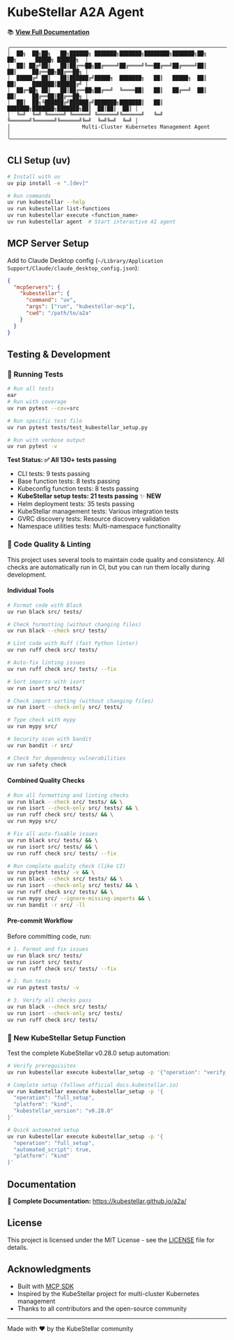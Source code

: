 # KubeStellar A2A Agent

📚 **[View Full Documentation](https://kubestellar.github.io/a2a/)**

```
╭─────────────────────────────────────────────────────────────────────────────────────────────╮
│  ██╗  ██╗██╗   ██╗██████╗ ███████╗███████╗████████╗███████╗██╗     ██╗      █████╗ ██████╗  │
│  ██║ ██╔╝██║   ██║██╔══██╗██╔════╝██╔════╝╚══██╔══╝██╔════╝██║     ██║     ██╔══██╗██╔══██╗ │
│  █████╔╝ ██║   ██║██████╔╝█████╗  ███████╗   ██║   █████╗  ██║     ██║     ███████║██████╔╝ │
│  ██╔═██╗ ██║   ██║██╔══██╗██╔══╝  ╚════██║   ██║   ██╔══╝  ██║     ██║     ██╔══██║██╔══██╗ │
│  ██║  ██╗╚██████╔╝██████╔╝███████╗███████║   ██║   ███████╗███████╗███████╗██║  ██║██║  ██║ │
│  ╚═╝  ╚═╝ ╚═════╝ ╚═════╝ ╚══════╝╚══════╝   ╚═╝   ╚══════╝╚══════╝╚══════╝╚═╝  ╚═╝╚═╝  ╚═╝ │
│                       Multi-Cluster Kubernetes Management Agent                             │
╰─────────────────────────────────────────────────────────────────────────────────────────────╯
```

## CLI Setup (uv)

```bash
# Install with uv
uv pip install -e ".[dev]"

# Run commands
uv run kubestellar --help
uv run kubestellar list-functions
uv run kubestellar execute <function_name>
uv run kubestellar agent  # Start interactive AI agent
```

## MCP Server Setup

Add to Claude Desktop config (`~/Library/Application Support/Claude/claude_desktop_config.json`):

```json
{
  "mcpServers": {
    "kubestellar": {
      "command": "uv",
      "args": ["run", "kubestellar-mcp"],
      "cwd": "/path/to/a2a"
    }
  }
}
```

## Testing & Development

### 🧪 Running Tests

```bash
# Run all tests
ear
# Run with coverage
uv run pytest --cov=src

# Run specific test file
uv run pytest tests/test_kubestellar_setup.py

# Run with verbose output
uv run pytest -v
```

**Test Status: ✅ All 130+ tests passing**

- CLI tests: 9 tests passing
- Base function tests: 8 tests passing  
- Kubeconfig function tests: 8 tests passing
- **KubeStellar setup tests: 21 tests passing** ✨ **NEW**
- Helm deployment tests: 35 tests passing
- KubeStellar management tests: Various integration tests
- GVRC discovery tests: Resource discovery validation
- Namespace utilities tests: Multi-namespace functionality

### 🔧 Code Quality & Linting

This project uses several tools to maintain code quality and consistency. All checks are automatically run in CI, but you can run them locally during development.

#### Individual Tools

```bash
# Format code with Black
uv run black src/ tests/

# Check formatting (without changing files)
uv run black --check src/ tests/

# Lint code with Ruff (fast Python linter)
uv run ruff check src/ tests/

# Auto-fix linting issues
uv run ruff check src/ tests/ --fix

# Sort imports with isort
uv run isort src/ tests/

# Check import sorting (without changing files)  
uv run isort --check-only src/ tests/

# Type check with mypy
uv run mypy src/

# Security scan with bandit
uv run bandit -r src/

# Check for dependency vulnerabilities
uv run safety check
```

#### Combined Quality Checks

```bash
# Run all formatting and linting checks
uv run black --check src/ tests/ && \
uv run isort --check-only src/ tests/ && \
uv run ruff check src/ tests/ && \
uv run mypy src/

# Fix all auto-fixable issues
uv run black src/ tests/ && \
uv run isort src/ tests/ && \
uv run ruff check src/ tests/ --fix

# Run complete quality check (like CI)
uv run pytest tests/ -v && \
uv run black --check src/ tests/ && \
uv run isort --check-only src/ tests/ && \
uv run ruff check src/ tests/ && \
uv run mypy src/ --ignore-missing-imports && \
uv run bandit -r src/ -ll
```

#### Pre-commit Workflow

Before committing code, run:

```bash
# 1. Format and fix issues
uv run black src/ tests/
uv run isort src/ tests/  
uv run ruff check src/ tests/ --fix

# 2. Run tests
uv run pytest tests/ -v

# 3. Verify all checks pass
uv run black --check src/ tests/
uv run isort --check-only src/ tests/
uv run ruff check src/ tests/
```

### 🚀 New KubeStellar Setup Function

Test the complete KubeStellar v0.28.0 setup automation:

```bash
# Verify prerequisites
uv run kubestellar execute kubestellar_setup -p '{"operation": "verify_prerequisites"}'

# Complete setup (follows official docs.kubestellar.io)
uv run kubestellar execute kubestellar_setup -p '{
  "operation": "full_setup",
  "platform": "kind",
  "kubestellar_version": "v0.28.0"
}'

# Quick automated setup
uv run kubestellar execute kubestellar_setup -p '{
  "operation": "full_setup",
  "automated_script": true,
  "platform": "kind"
}'
```

## Documentation

📖 **Complete Documentation:** https://kubestellar.github.io/a2a/

## License

This project is licensed under the MIT License - see the [LICENSE](LICENSE) file for details.

## Acknowledgments

- Built with [MCP SDK](https://github.com/anthropics/mcp-sdk)
- Inspired by the KubeStellar project for multi-cluster Kubernetes management
- Thanks to all contributors and the open-source community

---

Made with ❤️ by the KubeStellar community
